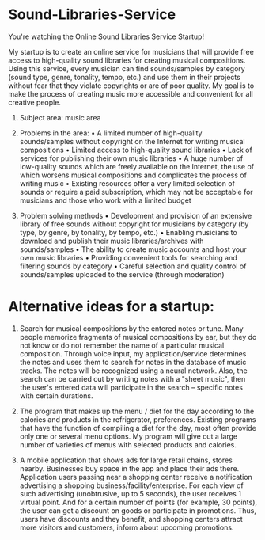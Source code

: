 # Sound-Libraries-Service
You're watching the Online Sound Libraries Service Startup!

My startup is to create an online service for musicians that will provide free access to high-quality sound libraries for creating musical compositions. Using this service, every musician can find sounds/samples by category (sound type, genre, tonality, tempo, etc.) and use them in their projects without fear that they violate copyrights or are of poor quality. My goal is to make the process of creating music more accessible and convenient for all creative people.

1. Subject area: music area

2. Problems in the area:
•	A limited number of high-quality sounds/samples without copyright on the Internet for writing musical compositions
•	Limited access to high-quality sound libraries
•	Lack of services for publishing their own music libraries
•	A huge number of low-quality sounds which are freely available on the Internet, the use of which worsens musical compositions and complicates the process of writing music
•	Existing resources offer a very limited selection of sounds or require a paid subscription, which may not be acceptable for musicians and those who work with a limited budget

3. Problem solving methods
•	Development and provision of an extensive library of free sounds without copyright for musicians by category (by type, by genre, by tonality, by tempo, etc.)
•	Enabling musicians to download and publish their music libraries/archives with sounds/samples
•	The ability to create music accounts and host your own music libraries
•	Providing convenient tools for searching and filtering sounds by category
•	Careful selection and quality control of sounds/samples uploaded to the service (through moderation)

# Alternative ideas for a startup:
1. Search for musical compositions by the entered notes or tune. Many people memorize fragments of musical compositions by ear, but they do not know or do not remember the name of a particular musical composition. Through voice input, my application/service determines the notes and uses them to search for notes in the database of music tracks. The notes will be recognized using a neural network. Also, the search can be carried out by writing notes with a "sheet music", then the user's entered data will participate in the search – specific notes with certain durations.

2. The program that makes up the menu / diet for the day according to the calories and products in the refrigerator, preferences. Existing programs that have the function of compiling a diet for the day, most often provide only one or several menu options. My program will give out a large number of varieties of menus with selected products and calories.

3. A mobile application that shows ads for large retail chains, stores nearby. Businesses buy space in the app and place their ads there. Application users passing near a shopping center receive a notification advertising a shopping business/facility/enterprise. For each view of such advertising (unobtrusive, up to 5 seconds), the user receives 1 virtual point. And for a certain number of points (for example, 30 points), the user can get a discount on goods or participate in promotions. Thus, users have discounts and they benefit, and shopping centers attract more visitors and customers, inform about upcoming promotions.
